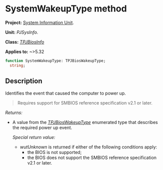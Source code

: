 # SystemWakeupType method

**Project:** [System Information Unit](../API.md).

**Unit:** _PJSysInfo_.

**Class:** _[TPJBiosInfo](./TPJBiosInfo.md)_

**Applies to:** ~>5.32

```pascal
function SystemWakeupType: TPJBiosWakeupType;
  string;
```

## Description

Identifies the event that caused the computer to power up.

> Requires support for SMBIOS reference specification v2.1 or later.

_Returns:_

* A value from the _[TPJBiosWakeupType](./TPJBiosWakeupType.md)_ enumerated type that describes the required power up event.

    _Special return value:_

    * _wutUnknown_ is returned if either of the following conditions apply:
        * the BIOS is not supported;
        * the BIOS does not support the SMBIOS reference specification v2.1 or later.